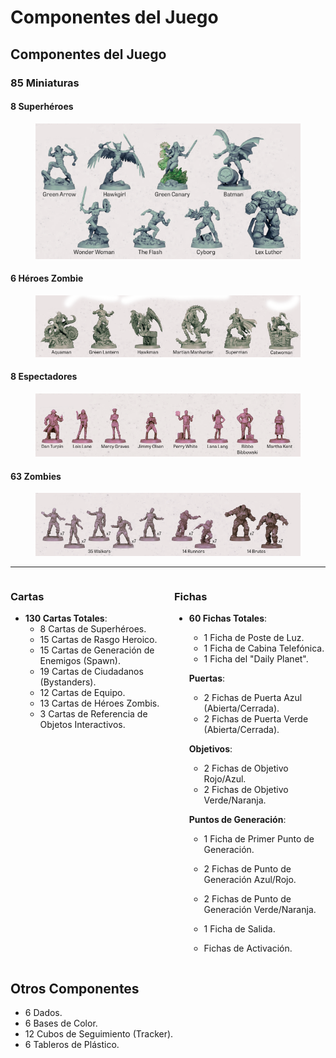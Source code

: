 # Componentes del Juego

## Componentes del Juego

### 85 Miniaturas

#### 8 Superhéroes

<figure><img src="../.gitbook/assets/Captura de pantalla 2024-10-02 103112.png" alt=""><figcaption></figcaption></figure>

#### 6 Héroes Zombie

<figure><img src="../.gitbook/assets/Captura de pantalla 2024-10-07 091306.png" alt=""><figcaption></figcaption></figure>

#### 8 Espectadores

<figure><img src="../.gitbook/assets/Captura de pantalla 2024-10-07 092546.png" alt=""><figcaption></figcaption></figure>

#### 63 Zombies

<figure><img src="../.gitbook/assets/Captura de pantalla 2024-10-07 092555.png" alt=""><figcaption></figcaption></figure>

***
<div style="display: flex; justify-content: space-between;">

<div style="flex: 1; margin-right: 10px;">

### Cartas

- **130 Cartas Totales**:
  - 8 Cartas de Superhéroes.
  - 15 Cartas de Rasgo Heroico.
  - 15 Cartas de Generación de Enemigos (Spawn).
  - 19 Cartas de Ciudadanos (Bystanders).
  - 12 Cartas de Equipo.
  - 13 Cartas de Héroes Zombis.
  - 3 Cartas de Referencia de Objetos Interactivos.

</div>

<div style="flex: 1; margin-left: 10px;">

### Fichas

- **60 Fichas Totales**:
  - 1 Ficha de Poste de Luz.
  - 1 Ficha de Cabina Telefónica.
  - 1 Ficha del "Daily Planet".
  
  **Puertas**:
  - 2 Fichas de Puerta Azul (Abierta/Cerrada).
  - 2 Fichas de Puerta Verde (Abierta/Cerrada).
  
  **Objetivos**:
  - 2 Fichas de Objetivo Rojo/Azul.
  - 2 Fichas de Objetivo Verde/Naranja.

  **Puntos de Generación**:
  - 1 Ficha de Primer Punto de Generación.
  - 2 Fichas de Punto de Generación Azul/Rojo.
  - 2 Fichas de Punto de Generación Verde/Naranja.
  
  - 1 Ficha de Salida.
  - Fichas de Activación.

</div>

</div>

## Otros Componentes

- 6 Dados.
- 6 Bases de Color.
- 12 Cubos de Seguimiento (Tracker).
- 6 Tableros de Plástico.
